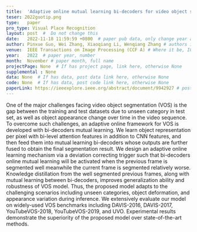 ```yaml
---
title:  'Adaptive online mutual learning bi-decoders for video object segmentation'  #  Paper title, covered by ''
teser: 2022guotip.png
type:   paper
pro_type: Visual Place Recognition
layout: post  #  Do not change this
date:   2022-11-18 11:59:59 +0800  # paper pub data, only change year and month according to this format
author: Pinxue Guo, Wei Zhang, Xiaoqiang Li, Wenqiang Zhang # authors information
venue:  IEEE Transactions on Image Processing (CCF A) # Where it be, ICCV and CVPR remove IEEE Conference on,
year:   2022  # paper year, number
month:  November # paper month, full name
projectPage: None  # If has project page, link here, otherwise None
supplemental : None
data: None  # If has data, post data link here, otherwise None
code: None  # If has data, post code link here, otherwise None
paperLink: https://ieeexplore.ieee.org/abstract/document/9942927 # post paper pdf link here
---
```


One of the major challenges facing video object segmentation (VOS) is the gap between the training and test datasets due to unseen category in test set, as well as object appearance change over time in the video sequence. To overcome such challenges, an adaptive online framework for VOS is developed with bi-decoders mutual learning. We learn object representation per pixel with bi-level attention features in addition to CNN features, and then feed them into mutual learning bi-decoders whose outputs are further fused to obtain the final segmentation result. We design an adaptive online learning mechanism via a deviation correcting trigger such that bi-decoders online mutual learning will be activated when the previous frame is segmented well meanwhile the current frame is segmented relatively worse. Knowledge distillation from the well segmented previous frames, along with mutual learning between bi-decoders, improves generalization ability and robustness of VOS model. Thus, the proposed model adapts to the challenging scenarios including unseen categories, object deformation, and appearance variation during inference. We extensively evaluate our model on widely-used VOS benchmarks including DAVIS-2016, DAVIS-2017, YouTubeVOS-2018, YouTubeVOS-2019, and UVO. Experimental results demonstrate the superiority of the proposed model over state-of-the-art methods.